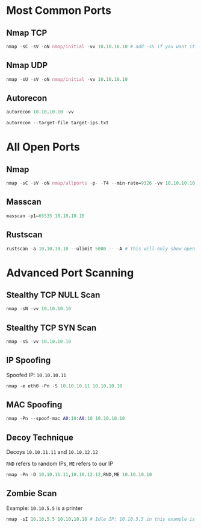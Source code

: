 # Most Common Ports

## Nmap TCP

```nix
nmap -sC -sV -oN nmap/initial -vv 10.10.10.10 # add -sS if you want it to be stealthy
```

## Nmap UDP

```nix
nmap -sU -sV -oN nmap/initial -vv 10.10.10.10
```

## Autorecon

```nix
autorecon 10.10.10.10 -vv
```

```nix
autorecon --target-file target-ips.txt
```

# All Open Ports

## Nmap

```nix
nmap -sC -sV -oN nmap/allports -p- -T4 --min-rate=9326 -vv 10.10.10.10  # add -sS if you want it to be stealthy
```

## Masscan

```nix
masscan -p1–65535 10.10.10.10
```

## Rustscan

```nix
rustscan -a 10.10.10.10 --ulimit 5000 -- -A # This will only show open ports, services & versions wont be shown
```

# Advanced Port Scanning

## Stealthy TCP NULL Scan

```nix
nmap -sN -vv 10.10.10.10
```

## Stealthy TCP SYN Scan

```nix
nmap -sS -vv 10.10.10.10
```

## IP Spoofing

Spoofed IP: `10.10.10.11`

```nix
nmap -e eth0 -Pn -S 10.10.10.11 10.10.10.10
```

## MAC Spoofing

```nix
nmap -Pn --spoof-mac A0:10:A0:10 10.10.10.10
```

## Decoy Technique

Decoys `10.10.11.11` and `10.10.12.12`

`RND` refers to random IPs, `ME` refers to our IP

```nix
nmap -Pn -D 10.10.11.11,10.10.12.12,RND,ME 10.10.10.10
```

## Zombie Scan

Example: `10.10.5.5` is a printer

```nix
nmap -sI 10.10.5.5 10.10.10.10 # Idle IP: 10.10.5.5 in this example is a rarely used printer
```